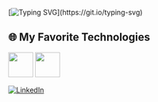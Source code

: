 [![Typing SVG](https://readme-typing-svg.herokuapp.com?color=%2336BCF7&lines=Hello+World+👋+!+!)](https://git.io/typing-svg)

## 🌐 My Favorite Technologies

<a href="https://kafka.apache.org/"><img src="https://www.vectorlogo.zone/logos/apache_kafka/apache_kafka-icon.svg" width="50"></a>
<a href="https://flink.apache.org/"><img src="https://www.vectorlogo.zone/logos/apache_flink/apache_flink-icon.svg" width="50"></a>

[![LinkedIn](https://img.shields.io/badge/LinkedIn-0077B5?style=flat-square&logo=linkedin&logoColor=white)](https://www.linkedin.com/in/charles-colella-0a2a98192/)


